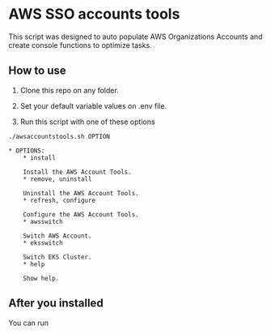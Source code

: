 # AWS SSO accounts tools
This script was designed to auto populate AWS Organizations Accounts and create console functions to optimize tasks.

## How to use

1. Clone this repo on any folder.

2. Set your default variable values on .env file.

3. Run this script with one of these options
```
./awsaccountstools.sh OPTION
```

    * OPTIONS:
        * install

        Install the AWS Account Tools.
        * remove, uninstall

        Uninstall the AWS Account Tools.
        * refresh, configure

        Configure the AWS Account Tools.
        * awsswitch

        Switch AWS Account.
        * eksswitch

        Switch EKS Cluster.
        * help

        Show help.

## After you installed

You can run 